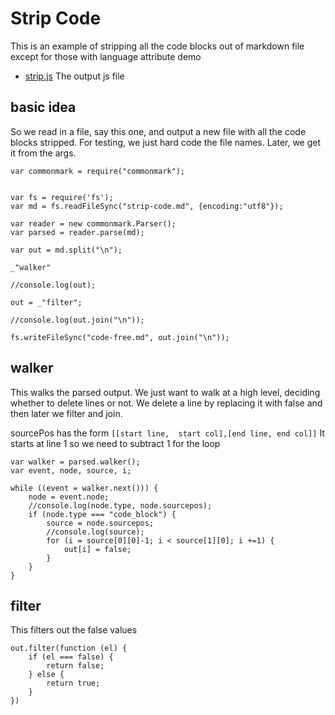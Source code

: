 # Strip Code

This is an example of stripping all the code blocks out of markdown file
except for those with language attribute demo

* [strip.js](#basic-idea "save:|jshint") The output js file

## basic idea

So we read in a file, say this one, and output a new file with all the code
blocks stripped. For testing, we just hard code the file names. Later, we get
it from the args. 

    var commonmark = require("commonmark");


    var fs = require('fs');
    var md = fs.readFileSync("strip-code.md", {encoding:"utf8"});

    var reader = new commonmark.Parser();
    var parsed = reader.parse(md);

    var out = md.split("\n");

    _"walker"

    //console.log(out);

    out = _"filter";

    //console.log(out.join("\n"));

    fs.writeFileSync("code-free.md", out.join("\n"));

## walker

This walks the parsed output. We just want to walk at a high level, deciding
whether to delete lines or not. We delete a line by replacing it with false
and then later we filter and join. 

sourcePos has the form 
`[[start line,  start col],[end line, end col]]` It starts at line 1 so we
need to subtract 1 for the loop


    var walker = parsed.walker();
    var event, node, source, i;
 
    while ((event = walker.next())) {
        node = event.node;
        //console.log(node.type, node.sourcepos);
        if (node.type === "code_block") {
            source = node.sourcepos;
            //console.log(source);
            for (i = source[0][0]-1; i < source[1][0]; i +=1) {
                out[i] = false;
            }
        }
    }
        

## filter

This filters out the false values

    out.filter(function (el) {
        if (el === false) {
            return false;
        } else {
            return true;
        }
    })



